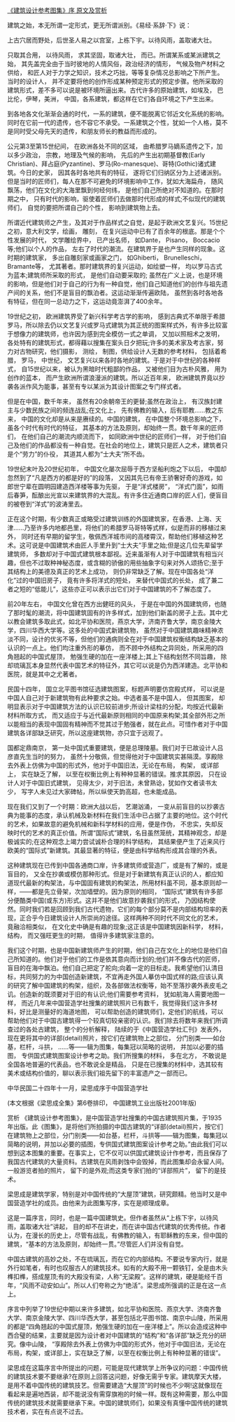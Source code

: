 [《建筑设计参考图集》序 原文及赏析](https://www.vrrw.net/wx/14421.html)

建筑之始，本无所谓一定形式，更无所谓派别。《易经·系辞·下》说：

上古穴居而野处，后世圣人易之以宫室，上栋下宇。以待风雨，盖取诸大壮。

只取其合用， 以待风雨， 求其坚固，取诸大壮， 而已。所谓某系或某派建筑之始， 其先盖完全由于当时彼地的人情风俗，政治经济的情形， 气候及物产材料之供给， 和匠人对于力学之知识，技术之巧拙，等等复杂情况总影响之下所产生。当时的设计人， 并不定要将他的创作形成某种预定形式的预定步骤。他所采取的建筑形式，差不多可以说是被环境所逼出来。古代许多的原始建筑，如埃及， 巴比伦，伊琴，美洲， 中国，各系建筑，都这样在它们各自环境之下产生出来。

到各地各文化渐渐会通的时代，一系的建筑，便不能脱离它邻近文化系统的影响。同时在它前一代的遗传，也不容它不承受。一系建筑之个性，犹如一个人格，莫不是同时受父母先天的遗传，和朋友师长的教益而形成的。

公元第3至第15世纪间， 在欧洲各处不同的区域， 由希腊罗马嫡系遗传之下，加以多少政治， 宗教，地理及气候的影响， 先后的产生出初期基督教(Early Christian)、拜占庭(Pyzantine)、罗马(Ro-manesque)、哥特(Gothic)诸式建筑。今日的史家， 因其各时各地共有的特征， 遂将它们归纳区分为上述诸派别。但是当时的匠师们，每人在那不可避免的环境影响中工作，犹如大海扁舟， 随风飘荡，他们在文化的大海里飘到何经何纬， 是他们自己所绝对不知道的。在那时期之中， 只有时代的影响，驱使着匠师们去做那时代形成的样式;不似现代的建筑师们， 自觉的要把所谓自己的个性， 影响到建筑物上去。

所谓近代建筑师之产生，及其对于作品样式之自觉，是起于欧洲文艺复兴。15世纪之初，意大利文学，绘画， 雕刻， 在复兴运动中已有了百余年的根底。那是个个性发展的时代， 文学雕绘界中， 已产出名师， 如Dante， Pisano， Boccacio等;他们以个人的作品， 左右了时代的潮流。在建筑界于是也产生同样的现象。这时期的建筑家， 多出自雕刻家或画家之门， 如Ghiberti， Brunelleschi， Bramante等， 尤其著者。那时建筑界的复兴运动，如绘塑一样， 均以罗马古式为蓝本;建筑师所采取的形式， 是他们自动要采取的; 虽然在广义上说，也是环境的影响，但是他们对于自己的行为有一种自觉，他们自己知道他们的创作与祖先遗产间的关系，他们不是盲目的飘泊者。这运动渐渐传遍欧陆， 虽然到各时各地各有特征，但在同一总动力之下，这运动竟澎湃了400余年。



19世纪之初， 欧洲建筑界受了新兴科学考古学的影响， 感到古典式不单限于希腊罗马，所以除去仍以文艺复兴或罗马式建筑为其正统的图案样式外，有许多比较富于想像力的建筑师，也许因为感到完全模仿一式之单调， 又加以照相术之发明，各处特有的建筑形式，都得藉以搜集在案头日夕把玩;许多的美术家及考古家，努力对古物研究，他们摄影， 测绘， 制图，供给设计人无数的参考材料， 包括着希腊， 罗马， 中世纪， 文艺复兴以来各时各地的建筑。于是对于中世纪的各种样式， 自15世纪以来，被认为黑暗时代粗鄙的作品， 又被他们目为古朴风雅， 用为创作的蓝本， 而产生欧洲所谓浪漫派的建筑。所以近百年来， 欧洲建筑界竟以抄袭各派作风为能事，甚至有专以某派为其设计图案之专门样式者。

但是在中国，数千年来， 虽然有20余朝帝王的更替;虽然在政治上， 有汉族封建主与少数民族之间的频连战乱;在文化上， 先有佛教的输入，后有耶教……教之东来， 中国的文化却是从来是赓续的。中国的建筑， 在中国整个环境总影响之下， 虽各个时代有时代的特征， 其基本的方法及原则，却始终一贯。数千年来的匠师们， 在他们自己的潮流内顺流而下， 如同欧洲中世纪的匠师们一样， 对于他们自己及他们的作品都没有一种自觉。在社会的地位上，建筑只是匠人之术，建筑者只是个“劳力”的仆役， 其道其人都为“士大夫”所不齿。

19世纪末叶及20世纪初年， 中国文化屡次屈辱于西方坚船利炮之下以后， 中国却忽然到了“凡是西方的都是好的”的段落， 又因其先已有帝王骄奢好奇的游戏，如郎世宁辈在圆明园建造西洋楼等事为先驱， 于是“洋式楼房”， “洋式门面”，如雨后春笋，酝酿出光宣以来建筑界的大混乱。有许多住近通商口岸的匠人们，便盲目的被卷到“洋式”的波涛里去。

正在这个时期，有少数真正或略受过建筑训练的外国建筑家，在香港、上海、天津……乃至许多内地都邑里，将他们的希腊罗马哥特等式样，似是而非的移植过来外， 同时还有早期的留学生，敬佩西洋城市间的高楼霄汉，帮助他们移植这种艺术。这可说是中国建筑术由匠人手里升到“士大夫”手里之始;但是这几位先辈留学建筑师， 多数却对于中国式建筑根本鄙视。近来虽渐有人对于中国建筑有相当兴趣，但也不过取种神秘态度，或含糊的骄傲的用些抽象字句来对外人颂扬它;至于其结构上的美德及真正的艺术上成功， 则仍非常缺乏了解。现在中国各处“洋化”过的中国旧房子， 竟有许多将洋式的短处， 来替代中国式的长处， 成了兼二者之短的“低能儿”，这些亦正可以表示出它们对于中国建筑的不了解态度了。

前20年左右， 中国文化曾在西方出健旺的风头， 于是在中国的外国建筑师，也随了那时髦的潮流，将中国建筑固有的许多样式，加到他们新盖的房子上去。其中尤以教会建筑多取此式，如北平协和医院，燕京大学，济南齐鲁大学，南京金陵大学，四川华西大学等。这多处的中国式新建筑物， 虽然对于中国建筑趣味精神浓淡不同，设计的优劣不等，但他们的通病则全在对于中国建筑权衡结构缺乏基本的认识的一点上。他们均注重外形的摹仿， 而不顾中外结构之异同处，所采用的四角翘起的中国式屋顶， 勉强生硬的加在一座洋楼上;其上下结构划然不同旨趣， 除却琉璃瓦本身显然代表中国艺术的特征外，其它可以说是仍为西洋建造。北平协和医院，就是其中之尤著者。

民国十四年， 国立北平图书馆征选建筑图案，标题声明要仿宫殿式样， 可以说是中国人自己对于新建筑物有此种要求之始。中选者虽不是中国人， 但其图案， 却明显表示对于中国建筑方法的认识已较前进步;所设计梁柱的分配，均按近代最新材料所取方式， 而又适应于与近代最新原则相同的中国原来构架;其全部外形之所以能相当的表现中国固有精神而不觉其过于勉强者，就在此点。可惜作者对于中国建筑各详部缺乏研究，所以这座建筑物，亦只宜于远观了。

国都定鼎南京， 第一处中国式重要建筑，便是总理陵墓。我们对于已故设计人吕彦直先生当时的努力， 虽然十分敬佩，但觉得他对于中国建筑实甚隔漠。享殿除去外表上仿佛为中国的形式外，他对于中国旧法，无论在布局， 构架， 或详部上， 实在缺乏了解， 以至在权衡比例上有种种显著的错误。推求其原因， 只在设计人对于中国旧式建筑， 见得太少，对于旧法，未曾熟谂，犹如作文者读书太少， 写字人未见过大家碑帖，所以纵使天韵高超，也未能成品。

现在我们又到了一个时期：欧洲大战以后， 艺潮汹涌， 一变从前盲目的以抄袭古典为能事的态度，承认机械及新材料在我们生活中已占据了主要的地位。这个时代的艺术，如果故意的避免机械和新科学材料的应用，便是作伪， 不忠实，失却反映时代的艺术的真正价值。所谓“国际式”建筑，名目虽然笼统，其精神观念，却是极诚实的;在这种观念上竭力尝试诚朴合理的科学结构， 其结果便产生了近来风行欧美的“国际式”新建筑。其最显著的特征，便是由科学结构形成其合理的外表。

这种建筑现在已传到中国各通商口岸，许多建筑师或营造厂，或是有了解的，或是盲目的， 又全在抄袭或模仿那种形式。但是对于新建筑有真正认识的人，都应知道现代最新的构架法，与中国固有建筑的构架法，所用材料虽不同，基本原则却一样，——都是先立骨架，次加墙壁的。因为原则的相同， “国际式”建筑有许多部分便酷类中国(或东方)形式。这并不是他们故意抄袭我们的形式， 乃因结构使然。同时我们若是回顾到我们古代遗物，它们的每个部分莫不是内部结构坦率的表现，正合乎今日建筑设计人所崇尚的途径。这样两种不同时代不同文化的艺术， 竟融洽相类似， 在文化史中确是有趣的现象;这正该是中国建筑因新科学， 材料， 结构， 而又强旺更生的时期， 值得许多建筑家注意的。

我们这个时期，也是中国新建筑师产生的时期，他们自己在文化上的地位是他们自己所知道的。他们对于他们的工作是依其意向而计划的;他们并不像古代的匠师， 盲目的在海中飘泊。他们自己把定了舵向;向着一定的目标走。我希望他们认清目标，共同努力的为中国创造新建筑，不宜再走外国人摹仿中国式样的路;应该认真的研究了解中国建筑的构架，组织，及各部做法权衡等，始不至落抄袭外表皮毛之讥。创造新的既须要对于旧的有认识;他们需要参考资料， 犹如航海人需要地图一样， 而近几年来中国营造学社搜集的建筑照片已有数千，我觉得我们这许多材料，好比是测量好的海道地图， 可以帮助创造的建筑师们，定他们的航线，可以帮助他们对于中国古建筑得一个较真切较亲密的认识。我们除去将数年来我们所调查过的各处古建筑， 整个的分析解释， 陆续的于《中国营造学社汇刊》发表外，现在更将其中的详部(detail)照片，按它们在建筑物上之部位， 分门别类——如台基，栏杆，斗拱， ……等——辑为图集，每集冠以简略的说明， 并加以必要的插图， 专供国式建筑图案设计参考之助。我们所搜集的材料， 多在北方， 不敢说是全国各地普遍的代表品，也不敢说全是精品， 只是在已搜集的材料中，选其较有美术或结构价值的，聊以表示我们祖先留下的丰富遗产之一部而已。

中华民国二十四年十一月，梁思成序于中国营造学社

(本文根据《梁思成全集》第6卷排印， 中国建筑工业出版社2001年版)

赏析 《建筑设计参考图集》，是中国营造学社搜集的中国古建筑照片集，于1935年出版。此《图集》，是将他们所拍摄的中国古建筑的“详部(detail)照片，按它们在建筑物上之部位，分门别类——如台基，栏杆，斗拱等——辑为图集，每集冠以简略的说明，并加以必要的插图，专供国式建筑图案设计参考之助。”由此我们可以想到这本图集的重要。在事实上，它不仅可以供国式建筑设计作参考，而且保存了我国古代建筑的大量资料。古建筑在风雨剥蚀中会毁掉，而此图集却会永留人间。一般游览者拍的照片， 留下的是外观;而这类专家们拍的“详部照片”， 留下的是技术。

梁思成是建筑学家，特别是对中国传统的“大屋顶”建筑，研究颇精。他当时又是中国营造学社的成员。由他来为此图集写序，实在是顺理成章。

这是一篇序言，同时，也是一篇中国建筑史。但作者虽然从“上栋下宇，以待风雨，盖取诸大壮”讲起， 目的却不在讲史，而在讲中国古代建筑的优秀传统。作者认为，在漫长的历史上，尽管有战乱，有佛教的输入，有耶稣教的东来，但中国的建筑，“基本的方法及原则，却始终一贯。”尽管匠人们并没有自觉。

中国古建筑的高妙之处，不在琉璃瓦，而在它的内部结构。不要说专家内行，就是外行如笔者，有时也叹服古人的建筑技术。如有的大殿不用一颗铁钉，全是由木头榫扣榫，搭成屋顶;有的大殿没有梁，人称“无梁殿”。这样的建筑，硬是能经千百年，“风雨不动安如山”。所以人们夸称之为“绝活”。梁思成所强调的正是在这一点上。

序言中列举了19世纪中期以来许多建筑，如北平协和医院、燕京大学、济南齐鲁大学、南京金陵大学、四川华西大学，甚至包括北平图书馆、南京中山陵，所采用的都是“四角翘起的中国式屋顶，勉强生硬的加在一座洋楼上”。所以会造成这种中西合璧的结果，主要就是因为设计者对中国建筑的“结构”和“各详部”缺乏充分的研究。像中山陵， “享殿除去外表上仿佛为中国的形式外，他对于中国旧法，无论在布局，构架，或详部上，实在缺乏了解，以至在权衡比例上有种种显著的错误”。

梁思成在这篇序言中所提出的问题，可能是现代建筑学上所争议的问题：中国传统的建筑技术要不要继承?在原则上回答这问题，好像无需乎专家。建筑摩天大楼，是用不着中国传统的建筑技艺。但需要建造“大屋顶”的时候也不少啊!这就像现在看起来是遍地西装，却不能说没有需穿旗袍的时候一样。既有这种需要，那么中国传统的建筑技术就需要继承下来。中国的建筑师们，如果没有真懂中国传统的建筑技术者，实在有点说不过去。

